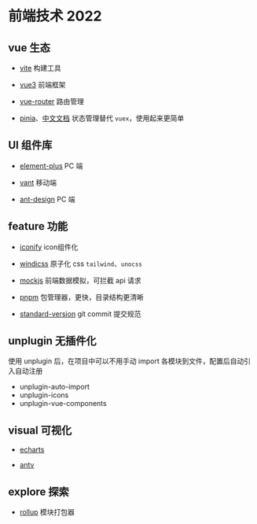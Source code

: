 # 前端技术 2022

## vue 生态

- [vite](https://cn.vitejs.dev/guide/) 构建工具

- [vue3](https://vuejs.org/guide/introduction.html) 前端框架

- [vue-router](https://router.vuejs.org/) 路由管理

- [pinia](https://pinia.vuejs.org/)、[中文文档](https://pinia.web3doc.top/) 状态管理替代 `vuex`，使用起来更简单

## UI 组件库

- [element-plus](https://element-plus.gitee.io/zh-CN/) PC 端

- [vant](https://vant-contrib.gitee.io/vant/#/zh-CN) 移动端

- [ant-design](https://www.antdv.com/components/overview) PC 端

## feature 功能

- [iconify](https://iconify.design/) icon组件化

- [windicss](https://windicss.org/guide/installation.html) 原子化 css `tailwind`、`unocss`

- [mockjs](https://github.com/nuysoft/Mock/wiki/Getting-Started) 前端数据模拟，可拦截 api 请求

- [pnpm](https://www.pnpm.cn/) 包管理器，更快，目录结构更清晰

- [standard-version](https://www.conventionalcommits.org/zh-hans/v1.0.0-beta.4) git commit 提交规范

## unplugin 无插件化

使用 unplugin 后，在项目中可以不用手动 import 各模块到文件，配置后自动引入自动注册

- unplugin-auto-import
- unplugin-icons
- unplugin-vue-components

## visual 可视化

- [echarts](https://echarts.apache.org/zh/index.html)

- [antv](https://antv.vision/zh)

## explore 探索

- [rollup](https://www.rollupjs.com/) 模块打包器
